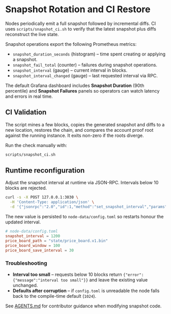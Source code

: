 # Snapshot Rotation and CI Restore

Nodes periodically emit a full snapshot followed by incremental diffs. CI uses
`scripts/snapshot_ci.sh` to verify that the latest snapshot plus diffs reconstruct
the live state.

Snapshot operations export the following Prometheus metrics:

- `snapshot_duration_seconds` (histogram) – time spent creating or applying a snapshot.
- `snapshot_fail_total` (counter) – failures during snapshot operations.
- `snapshot_interval` (gauge) – current interval in blocks.
- `snapshot_interval_changed` (gauge) – last requested interval via RPC.

The default Grafana dashboard includes **Snapshot Duration** (90th percentile)
and **Snapshot Failures** panels so operators can watch latency and errors in
real time.

## CI Validation

The script mines a few blocks, copies the generated snapshot and diffs to a new
location, restores the chain, and compares the account proof root against the
running instance. It exits non-zero if the roots diverge.

Run the check manually with:

```bash
scripts/snapshot_ci.sh
```

## Runtime reconfiguration

Adjust the snapshot interval at runtime via JSON-RPC. Intervals below 10 blocks
are rejected.

```bash
curl -s -X POST 127.0.0.1:3030 \
  -H 'Content-Type: application/json' \
  -d '{"jsonrpc":"2.0","id":1,"method":"set_snapshot_interval","params":{"interval":1200}}'
```

The new value is persisted to `node-data/config.toml` so restarts honour the
updated interval.

```toml
# node-data/config.toml
snapshot_interval = 1200
price_board_path = "state/price_board.v1.bin"
price_board_window = 100
price_board_save_interval = 30
```

### Troubleshooting

- **Interval too small** – requests below 10 blocks return `{"error":{"message":"interval too small"}}` and leave the existing value unchanged.
- **Defaults after corruption** – if `config.toml` is unreadable the node falls back to the compile-time default (`1024`).

See [AGENTS.md](../AGENTS.md#17-agent-playbooks--consolidated) for contributor guidance when modifying snapshot code.
